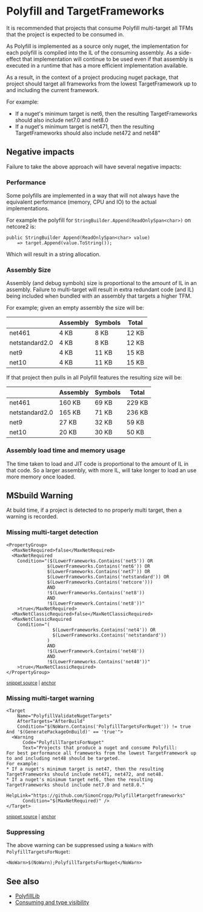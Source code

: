 # Polyfill and TargetFrameworks

It is recommended that projects that consume Polyfill multi-target all TFMs that the project is expected to be consumed in.

As Polyfill is implemented as a source only nuget, the implementation for each polyfill is compiled into the IL of the consuming assembly. As a side-effect that implementation will continue to be used even if that assembly is executed in a runtime that has a more efficient implementation available.

As a result, in the context of a project producing nuget package, that project should target all frameworks from the lowest TargetFramework up to and including the current framework. 

For example:

 * If a nuget's minimum target is net6, then the resulting TargetFrameworks should also include net7.0 and net8.0
 * If a nuget's minimum target is net471, then the resulting TargetFrameworks should also include net472 and net48"


## Negative impacts

Failure to take the above approach will have several negative impacts:


### Performance

Some polyfills are implemented in a way that will not always have the equivalent performance (memory, CPU and IO) to the actual implementations.

For example the polyfill for `StringBuilder.Append(ReadOnlySpan<char>)` on netcore2 is:

```
public StringBuilder Append(ReadOnlySpan<char> value)
    => target.Append(value.ToString());
```

Which will result in a string allocation.


### Assembly Size

Assembly (and debug symbols) size is proportional to the amount of IL in an assembly. Failure to multi-target will result in extra redundant code (and IL) being included when bundled with an assembly that targets a higher TFM.

For example; given an empty assembly the size will be:

|                | Assembly | Symbols | Total |
|----------------|----------|---------|-------|
| net461         | 4 KB     | 8 KB    | 12 KB |
| netstandard2.0 | 4 KB     | 8 KB    | 12 KB |
| net9           | 4 KB     | 11 KB   | 15 KB |
| net10          | 4 KB     | 11 KB   | 15 KB |

If that project then pulls in all Polyfill features the resulting size will be:

|                | Assembly | Symbols | Total  |
|----------------|----------|---------|--------|
| net461         | 160 KB   | 69 KB   | 229 KB |
| netstandard2.0 | 165 KB   | 71 KB   | 236 KB |
| net9           | 27 KB    | 32 KB   | 59 KB  |
| net10          | 20 KB    | 30 KB   | 50 KB  |


### Assembly load time and memory usage

The time taken to load and JIT code is proportional to the amount of IL in that code. So a larger assembly, with more IL, will take longer to load an use more memory once loaded.


## MSbuild Warning

At build time, if a project is detected to no properly multi target, then a warning is recorded.


### Missing multi-target detection

<!-- snippet: MaxNetRequired -->
<a id='snippet-MaxNetRequired'></a>
```targets
<PropertyGroup>
  <MaxNetRequired>false</MaxNetRequired>
  <MaxNetRequired
    Condition="($(LowerFrameworks.Contains('net5')) OR
               $(LowerFrameworks.Contains('net6')) OR
               $(LowerFrameworks.Contains('net7')) OR
               $(LowerFrameworks.Contains('netstandard')) OR
               $(LowerFrameworks.Contains('netcore')))
               AND
               !$(LowerFrameworks.Contains('net8'))
               AND
               !$(LowerFramework.Contains('net8'))"
    >true</MaxNetRequired>
  <MaxNetClassicRequired>false</MaxNetClassicRequired>
  <MaxNetClassicRequired
    Condition="(
                 $(LowerFrameworks.Contains('net4')) OR
                 $(LowerFrameworks.Contains('netstandard'))
               )
               AND
               !$(LowerFramework.Contains('net48'))
               AND
               !$(LowerFrameworks.Contains('net48'))"
    >true</MaxNetClassicRequired>
</PropertyGroup>
```
<sup><a href='/src/Polyfill/Polyfill.targets#L39-L65' title='Snippet source file'>snippet source</a> | <a href='#snippet-MaxNetRequired' title='Start of snippet'>anchor</a></sup>
<!-- endSnippet -->


### Missing multi-target warning

<!-- snippet: PolyfillValidateNugetTargets -->
<a id='snippet-PolyfillValidateNugetTargets'></a>
```targets
<Target
    Name="PolyfillValidateNugetTargets"
    AfterTargets="AfterBuild"
    Condition="$(NoWarn.Contains('PolyfillTargetsForNuget')) != true And '$(GeneratePackageOnBuild)' == 'true'">
  <Warning
      Code="PolyfillTargetsForNuget"
      Text="Projects that produce a nuget and consume Polyfill:
For best performance all frameworks from the lowest TargetFramework up to and including net48 should be targeted.
For example:
* If a nuget's minimum target is net47, then the resulting TargetFrameworks should include net471, net472, and net48.
* If a nuget's minimum target net6, then the resulting TargetFrameworks should include net7.0 and net8.0."
      HelpLink="https://github.com/SimonCropp/Polyfill#targetframeworks"
      Condition="$(MaxNetRequired)" />
</Target>
```
<sup><a href='/src/Polyfill/Polyfill.targets#L66-L81' title='Snippet source file'>snippet source</a> | <a href='#snippet-PolyfillValidateNugetTargets' title='Start of snippet'>anchor</a></sup>
<!-- endSnippet -->


### Suppressing

The above warning can be suppressed using a `NoWarn` with `PolyfillTargetsForNuget`:

```
<NoWarn>$(NoWarn);PolyfillTargetsForNuget</NoWarn>
```


## See also

 * [PolyfillLib](polyfill-lib.md)
 * [Consuming and type visibility](consuming.md)
